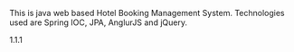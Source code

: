This is java web based Hotel Booking Management System.
Technologies used are Spring IOC, JPA, AnglurJS and jQuery.

1.1.1